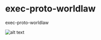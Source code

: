 # exec-proto-worldlaw
exec-proto-worldlaw

![alt text](http://onelaw.us/images/2020/logos-color/logo-blk-WorldLaw-orange.png)
